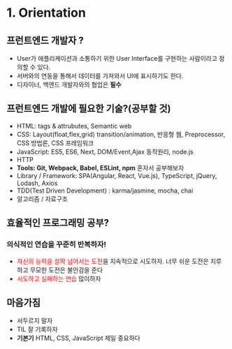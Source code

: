 # 1. Orientation

## 프런트엔드 개발자 ?

- User가 애플리케이션과 소통하기 위한 User Interface를 구현하는 사람이라고 정의할 수 있다.
- 서버와의 연동을 통해서 데이터를 가져와서 UI에 표시하기도 한다.
- 디자이너, 백엔드 개발자와의 협업은 **필수**



## 프런트엔드 개발에 필요한 기술?(공부할 것)

- HTML: tags & attrubutes, Semantic web
- CSS: Layout(float,flex,grid) transition/animation, 반응형 웹, Preprocessor, CSS 방법론, CSS 프레임워크
- JavaScript: ES5, ES6, Next, DOM/Event,Ajax 동작원리, node.js
- HTTP
- **Tools: Git, Webpack, Babel, ESLint, npm** 혼자서 공부해보자
- Library / Framework: SPA(Angular, React, Vue.js), TypeScript, jQuery, Lodash, Axios
- TDD(Test Driven Development) : karma/jasmine, mocha, chai
- 알고리즘 / 자료구조



## 효율적인 프로그래밍 공부?

### 의식적인 연습을 꾸준히 반복하자!

- <span style=color:red>자신의 능력을 살짝 넘어서는 도전</span>을 지속적으로 시도하자. 너무 쉬운 도전은 지루하고 무모한 도전은 불안감을 준다
- <span style=color:red>시도하고 실패하는 연습</span> 많이하자



## 마음가짐

- 서두르지 말자
- TIL 잘 기록하자
- **기본기** HTML, CSS, JavaScript 제일 중요하다

